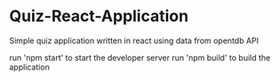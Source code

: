 # Quiz-React-Application
Simple quiz application written in react using data from opentdb API

run 'npm start' to start the developer server
run 'npm build' to build the application
